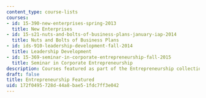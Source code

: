 ```yaml
---
content_type: course-lists
courses:
- id: 15-390-new-enterprises-spring-2013
  title: New Enterprises
- id: 15-s21-nuts-and-bolts-of-business-plans-january-iap-2014
  title: Nuts and Bolts of Business Plans
- id: ids-910-leadership-development-fall-2014
  title: Leadership Development
- id: 15-369-seminar-in-corporate-entrepreneurship-fall-2015
  title: Seminar in Corporate Entrepreneurship
description: Courses featured as part of the Entrepreneurship collection.
draft: false
title: Entrepreneurship Featured
uid: 172f0495-728d-44a8-bae5-1fdc7ff3e042
---
```

